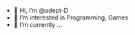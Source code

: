 - 👋 Hi, I’m @adept-D
- 👀 I’m interested in Programming, Games 
- 🌱 I’m currently ...


<!---
adept-D/adept-D is a ✨ special ✨ repository because its `README.md` (this file) appears on your GitHub profile.
You can click the Preview link to take a look at your changes.
--->
